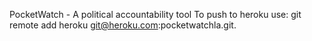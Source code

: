 PocketWatch - A political accountability tool
To push to heroku use: git remote add heroku git@heroku.com:pocketwatchla.git.
